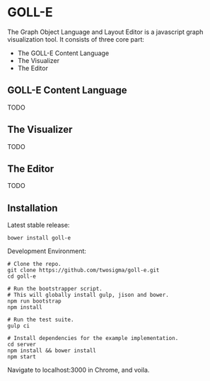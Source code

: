# GOLL-E
The Graph Object Language and Layout Editor is a javascript graph visualization tool. It consists of three core part:

* The GOLL-E Content Language
* The Visualizer
* The Editor

## GOLL-E Content Language
TODO

## The Visualizer
TODO

## The Editor
TODO

## Installation

Latest stable release:

````
bower install goll-e
````

Development Environment:

````
# Clone the repo.
git clone https://github.com/twosigma/goll-e.git
cd goll-e

# Run the bootstrapper script.
# This will globally install gulp, jison and bower.
npm run bootstrap
npm install

# Run the test suite.
gulp ci

# Install dependencies for the example implementation.
cd server
npm install && bower install
npm start
````

Navigate to localhost:3000 in Chrome, and voila.

